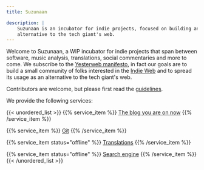 ```yaml
---
title: Suzunaan

description: |
    Suzunaan is an incubator for indie projects, focused on building an
    alternative to the tech giant's web.
---
```


Welcome to Suzunaan, a WIP incubator for indie projects that span between software,
music analysis, translations, social commentaries and more to come.
We subscribe to the [Yesterweb manifesto](https://yesterweb.org), in fact our
goals are to build a small community of folks interested in the
[Indie Web](https://indieweb.org/) and to spread its usage as an alternative to
the tech giant's web.

Contributors are welcome, but please first read the [guidelines](/contributing).

We provide the following services:

{{< unordered_list >}}
 {{% service_item %}}
 [The blog you are on now](https://suzunaan.org)
 {{% /service_item %}}

 {{% service_item %}}
 [Git](https://git.suzunaan.org)
 {{% /service_item %}}

 {{% service_item status="offline" %}}
 [Translations](https://translations.suzunaan.org)
 {{% /service_item %}}

 {{% service_item status="offline" %}}
 [Search engine](https://search.suzunaan.org)
 {{% /service_item %}}
{{< /unordered_list >}}

